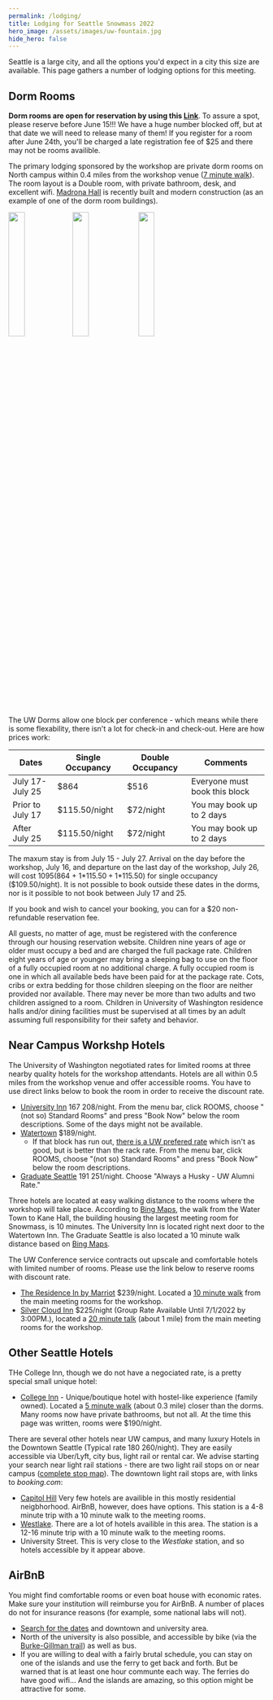 ```yaml
---
permalink: /lodging/
title: Lodging for Seattle Snowmass 2022
hero_image: /assets/images/uw-fountain.jpg
hide_hero: false
---
```


Seattle is a large city, and all the options you'd expect in a city this size are available. This page gathers a number of lodging options for this meeting.

## Dorm Rooms

**Dorm rooms are open for reservation by using this [Link](https://washington.irisregistration.com/Form/4869)**. To assure a spot, please reserve before June 15!!! We have a huge number blocked off, but at that date we will need to release many of them! If you register for a room after June 24th, you'll be charged a late registration fee of $25 and there may not be rooms availible.

The primary lodging sponsored by the workshop are private dorm rooms on North campus within 0.4 miles from the workshop venue ([7 minute walk](https://www.bing.com/maps?osid=7cfe6dc3-30e4-4618-9467-e3830152a7d4&cp=47.65828~-122.308777&lvl=17&v=2&sV=2&form=S00027)). The room layout is a Double room, with private bathroom, desk, and excellent wifi. [Madrona Hall](https://hfs.uw.edu/Campus-Living/Undergraduate-Housing/Madrona-Hall) is recently built and modern construction (as an example of one of the dorm room buildings).

<img src="https://hfs.uw.edu/getmedia/c14af9a9-afbf-40f6-bc7b-b7046170ed75/Madrona-Hall-exterior-by-Bruce-Damonte.jpg.aspx?width=1280&height=854&ext=.jpg" width="25%" /><img src="https://hfs.uw.edu/getmedia/e6652d2d-d422-46e7-8139-495a5baaee5a/Madrona-2-person.jpg.aspx?width=1280&height=854&ext=.jpg" width="25%"/> <img src="https://hfs.uw.edu/getmedia/b430af4c-7fb3-457f-bca0-074aa1184267/Learning-Resource-Center.jpg.aspx?width=800&height=533&ext=.jpg" width="25%" />

The UW Dorms allow one block per conference - which means while there is some flexability, there isn't a lot for check-in and check-out. Here are how prices work:

| Dates | Single Occupancy | Double Occupancy | Comments |
| --- | --- | --- | --- |
July 17-July 25 | $864 | $516 | Everyone must book this block |
Prior to July 17 | $115.50/night | $72/night | You may book up to 2 days |
After July 25 | $115.50/night | $72/night | You may book up to 2 days |

The maxum stay is from July 15 - July 27. Arrival on the day before the workshop, July 16, and departure on the last day of the workshop, July 26, will cost $1095 ($864 + 1*$115.50 + 1*$115.50) for single occupancy ($109.50/night). It is not possible to book outside these dates in the dorms, nor is it possible to not book between July 17 and 25.

If you book and wish to cancel your booking, you can for a $20 non-refundable reservation fee.

All guests, no matter of age, must be registered with the conference through our housing reservation website. Children nine years of age or older must occupy a bed and are charged the full package rate. Children eight years of age or younger may bring a sleeping bag to use on the floor of a fully occupied room at no additional charge. A fully occupied room is one in which all available beds have been paid for at the package rate. Cots, cribs or extra bedding for those children sleeping on the floor are neither provided nor available. There may never be more than two adults and two children assigned to a room. Children in University of Washington residence halls and/or dining facilities must be supervised at all times by an adult assuming full responsibility for their safety and behavior.

## Near Campus Workshp Hotels

The University of Washington negotiated rates for limited rooms at three nearby quality hotels for the workshop attendants. Hotels are all within 0.5 miles from the workshop venue and offer accessible rooms. You have to use direct links below to book the room in order to receive the discount rate.

* [University Inn](https://www.staypineapple.com/university-inn-seattle-wa/uw-exclusive-rates?showbanner=543&promocode=UWR) $167~$208/night. From the menu bar, click ROOMS, choose "(not so) Standard Rooms" and press "Book Now" below the room descriptions. Some of the days might not be available.
* [Watertown](https://reservations.staypineapple.com/?chain=26225&hotel=40206&arrive=07-17-22&depart=07-26-22&group=220717UWCO&configcode=rate&utm_source=uw-conf-mgmt-snowmass&utm_medium=referral&utm_campaign=group-sales-wt) $189/night.
  * If that block has run out, [there is a UW prefered rate](https://www.staypineapple.com/watertown-hotel-seattle-wa/uw-exclusive-rates?showbanner=543&promocode=UWR) which isn't as good, but is better than the rack rate. From the menu bar, click ROOMS, choose "(not so) Standard Rooms" and press "Book Now" below the room descriptions.
* [Graduate Seattle](https://be.synxis.com/?chain=21643&hotel=76675&filter=UNI) $191~$251/night. Choose  "Always a Husky - UW Alumni Rate."

Three hotels are located at easy walking distance to the rooms where the workshop will take place. According to [Bing Maps](https://www.bing.com/maps?osid=78efa497-ba9f-4c49-9ee0-07eaf1ef8324&cp=47.658263~-122.314974&lvl=17&v=2&sV=2&form=S00027), the walk from the Water Town to Kane Hall, the building housing the largest meeting room for Snowmass, is 10 minutes. The University Inn is located right next door to the Watertown Inn. The Graduate Seattle is also located a 10 minute walk distance based on [Bing Maps](https://www.bing.com/maps?osid=573ffe1d-7ffb-4a0b-bad4-de7ed4d1a925&cp=47.659769~-122.314431&lvl=16&v=2&sV=2&form=S00027).

The UW Conference service contracts out upscale and comfortable hotels with limited number of rooms. Please use the link below to reserve rooms with discount rate.

* [The Residence In by Marriot](https://www.marriott.com/events/start.mi?id=1652730220940&key=GRP) $239/night. Located a [10 minute walk](https://maps.windows.com/?form=WNAMSH&rtp=pos.47.661709_-122.315659_Residence%20Inn%20by%20Marriott%20Seattle%20University%20District~pos.47.656628_-122.309425_Kane%20Hall&mode=w) from the main meeting rooms for the workshop.
* [Silver Cloud Inn](https://university.silvercloud.com/irmng/#/search?g=SNOWMAS&o=SNOWMAS) $225/night (Group Rate Available Until 7/1/2022 by 3:00PM.), located a [20 minute talk](https://www.bing.com/maps?osid=ebb70bec-0db1-456b-b142-328ab9ee6207&cp=47.661493~-122.309431&lvl=15&v=2&sV=2&form=S00027) (about 1 mile) from the main meeting rooms for the workshop.

## Other Seattle Hotels

THe College Inn, though we do not have a negociated rate, is a pretty special small unique hotel:

* [College Inn](https://www.collegeinnseattle.com/) - Unique/boutique hotel with hostel-like experience (family owned). Located a [5 minute walk](https://www.bing.com/maps?osid=befd816b-ca73-4d9f-8318-5a29b4598e4f&cp=47.656136~-122.312218&lvl=18&v=2&sV=2&form=S00027) (about 0.3 mile) closer than the dorms. Many rooms now have private bathrooms, but not all. At the time this page was written, rooms were $190/night.

There are several other hotels near UW campus, and many luxury Hotels in the Downtown Seattle (Typical rate $180~$260/night). They are easily accessible via Uber/Lyft, city bus, light rail or rental car. We advise starting your search near light rail stations - there are two light rail stops on or near campus ([complete stop map](https://www.soundtransit.org/ride-with-us/routes-schedules?route=1%20Line)). The downtown light rail stops are, with links to _booking.com_:

* [Capitol Hill](https://www.bing.com/maps?osid=c33d7755-6ff6-41eb-91e8-f2f0a8cd09d5&cp=47.6188~-122.325786&lvl=16&imgid=4d6d29d9-8a29-47fe-9818-fada5c2777df&v=2&sV=2&form=S00027) Very few hotels are availible in this mostly residential neigbhorhood. AirBnB, however, does have options. This station is a 4-8 minute trip with a 10 minute walk to the meeting rooms.
* [Westlake](https://www.bing.com/maps?osid=cc8ddbcd-d2bb-4181-bffd-f104693b15b7&cp=47.610676~-122.352731&lvl=14&imgid=d27d92c7-5547-46d8-bf3e-ccd886d95a46&v=2&sV=2&form=S00027). There are a lot of hotels availible in this area. The station is a 12-16 minute trip with a 10 minute walk to the meeting rooms.
* University Street. This is very close to the _Westlake_ station, and so hotels accessible by it appear above.

## AirBnB

You might find comfortable rooms or even boat house with economic rates. Make sure your institution will reimburse you for AirBnB. A number of places do not for insurance reasons (for example, some national labs will not).

* [Search for the dates](https://www.airbnb.com/s/Seattle--WA--United-States/homes?tab_id=home_tab&refinement_paths%5B%5D=%2Fhomes&flexible_trip_dates%5B%5D=june&flexible_trip_dates%5B%5D=may&flexible_trip_lengths%5B%5D=weekend_trip&date_picker_type=calendar&checkin=2022-07-16&checkout=2022-07-27&query=Seattle%2C%20WA%2C%20United%20States&place_id=ChIJVTPokywQkFQRmtVEaUZlJRA&source=structured_search_input_header&search_type=user_map_move&ne_lat=47.71245581312394&ne_lng=-122.22875954165374&sw_lat=47.55763773470572&sw_lng=-122.43722512201657&zoom=12&search_by_map=true) and downtown and university area.
* North of the university is also possible, and accessible by bike (via the [Burke-Gillman trail](https://www.seattle.gov/parks/find/parks/burke-gilman-trail)) as well as bus.
* If you are willing to deal with a fairly brutal schedule, you can stay on one of the islands and use the ferry to get back and forth. But be warned that is at least one hour communte each way. The ferries do have good wifi... And the islands are amazing, so this option might be attractive for some.
